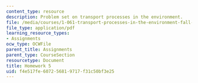 ```yaml
---
content_type: resource
description: Problem set on transport processes in the environment.
file: /media/courses/1-061-transport-processes-in-the-environment-fall-2008/f4e517fe607256819717f31c50bf3e25_f02homework5.pdf
file_type: application/pdf
learning_resource_types:
- Assignments
ocw_type: OCWFile
parent_title: Assignments
parent_type: CourseSection
resourcetype: Document
title: Homework 5
uid: f4e517fe-6072-5681-9717-f31c50bf3e25
---
```

